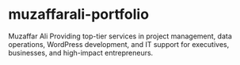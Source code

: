 # muzaffarali-portfolio
Muzaffar Ali Providing top-tier services in project management, data operations, WordPress development, and IT support for executives, businesses, and high-impact entrepreneurs.
